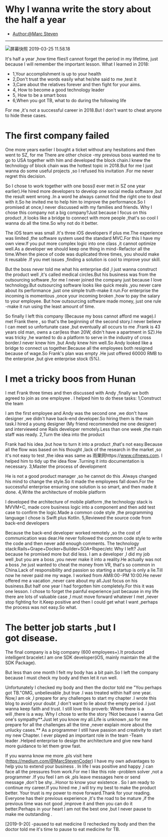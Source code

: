 # Why I wanna write the story about the half a year

 - [Author:@Marc Steven](https://twitter.com/marcstevencoder)
 ---
 
![屏幕快照 2019-03-25 11.58.18](media/15536465513033/%E5%B1%8F%E5%B9%95%E5%BF%AB%E7%85%A7%202019-03-25%2011.58.18.png)

It's half a year ,how time flies!I cannot forget the period in my lifetime, just because I will remember the important lesson.
What I learned in 2018:

* 1,Your accomplishment is up to your health
* 2,Don't trust the words easily what he/she said to me ,test it
* 3,Care about the relatives forever and then fight for your aims.
* 4, How to become a good technology leader
* 5, How to be a smart boss
* 6,When you got TB, what to do during the following life

For me ,it's not a successful career in 2018.But I don't want to cheat anyone to hide these cases.
# The first company failed
  One more years earlier I bought a ticket without any hesitations and then went to SZ, for me There are other choice -my previous boss wanted me to go to USA together with him and developed the block chain.I knew the technology of block chain was the hottest topic in 2018.But for me I just wanna do some useful projects ,so I refused his invitation .For me never regret this decision.

  So I chose to work together with one boss(I ever met in SZ one year earlier).He hired more developers to develop one social media software ,but the result went wrong .In a word he always cannot find the right one to deal with it.So he invited me to help him to improve the performance.So I promised at once,I never discussed with my families and friends.
Why I chose this company not a big company?Just because I focus on this product ,it looks like a bridge to connect with more people ,that's so cool I wanna do all the time.So why not do it better.

  The iOS team was small .It's three iOS developers if plus me.The experience was limited ,the software system used the standard MVC.For this I have my own view.If you put more complex logic into one class ,it cannot optimize well.As a developer we should keep one thing in mind - Refactor all the time.When the piece of code was duplicated three times, you should make it reusable .If you met issues ,finding a solution is cool to improve your skill.
  
  But the boss never told me what his enterprise did ,I just wanna construct the product well ,it's called medical circles.But his business was from the outsourcing software ,for me I never joined the company just because I love technology.But outsourcing software looks like quick meals ,you never care about its performance ,just one simple truth-make it run.For enterprise the incoming is momentous ,once your incoming broken ,how to pay the salary to your employee. But how outsourcing software made money, just one rule -make it run using the least amount of time.
  
  So finally I left this company (Because my boss cannot afford me wage).I met Frank there , so that's the beginning of the second story.I never believe I can meet so unfortunate case ,but eventually all occurs to me .Frank is 43 years old man, owns a car(less than 20W, didn't have a apartment in SZ).He was tricky ,he wanted to do a platform to serve in the industry of cross border.I never knew him ,but Andy knew him well.So Andy looked like a bridge to connect us together.Because all the employees both resigned because of wage.So Frank's plan was empty .He just offered 60000 RMB to the enterprise ,but give enterprise stock (5%).
# I met a tricky boos from Hunan
I met Frank three times and then discussed with Andy ,finally we both agreed to join as one employee .
I helped him to do these tasks:
1,Construct the team

I am the first employee and Andy was the second one ,we don't have designer ,we didn't have back-end developer.So hiring them is the main task.I hired a young designer (My friend recommended me one designer) and interviewed one Rails developer remotely.Less than one week ,the main staff was ready.
2,Turn the idea into the product

Frank had his idea ,but how to turn it into a product ,that's not easy.Because all the flow was based on his thought ,lack of the research in the market ,so it's not easy to test ,the idea was same as 雨果网https://www.cifnews.com.
I helped him to tidy up the idea flow .Turning it into documentation is necessary.
3,Master the process of development

He is not a good product manager ,so he cannot do this .Always changed his mind to change the style.So it made the employees fall down.For the successful enterprise ensuring one solution is so smart, and then made it done.
4,Write the architecture of mobile platform

I developed the architecture of mobile platform ,the technology stack is MVVM+C, made core business logic into a component and then add test case to confirm the logic.Made a common code style ,the programming language I chose is Swift plus Kotlin.
5,Reviewed the source code from back-end developers

Because the back-end developer worked remotely ,so the cost of communication was dear.He never followed the common code style to write the code and then never add enough comments.
The technology stack:Rails+Grape+Docker+Builder+SOA+Rspec/etc
Why I left?
Just because he promised more but did less. I am a developer ,I did my job well ,but you are a boss ,you never make it into a reality.He actually was not a boss ,he just wanted to cheat the money from VR, that's so common in China.Lack of responsibility and passion so starting a startup is only a lie.Till now he never paid me my wage.
I worked from AM8:00 - PM 10:00.He never offered me a vacation ,never care about my all.Just focus on his business.But half one year I had forgotten him completely.For this it was one lesson.
I chose to forget the painful experience just because in my life there are lots of valuable case ,I must move forward whatever I met ,never stop fighting for it.Keep positive and then I could get what I want ,perhaps the process was not easy.So what.
# The better job starts ,but I got disease.
  The final company is a big company (600 employees+).It produced intelligent bracelet.I am one SDK developer(iOS, mainly maintain the all the SDK Package).

  But less than one month I felt my body has a bit pain.So I left the company because I must check my body and then let it run well.
  
  Unfortunately I checked my body and then the doctor told me "You perhaps got TB."OMG, unbelievable ,but true .I was treated within half one year.
  Now,I am ok ,I prepare for any challenges to start my chapter .I wrote this blog to avoid your doubt ,I don't want to lie about the empty period .I just wanna keep faith and trust.
  I still love this proverb:
Where there is a will ,there is a way.
Why I chose to write the story ?Not because I wanna Get one's sympathy**.Just let you know my all.Life is unknown ,so for me prepare for all the challenges all the time ,never explain more about the unlucky cases.**
As a programmer I still have passion and creativity to start my new Chapter.
I ever played an important role in the team -Team leader .Helped enterprise to design the architecture and give new hand more guidance to let them grow fast.

  If you wanna know me more ,pls visit here (https://medium.com/@MarcStevenCoder)
  I have my own advantages to help you to extend your business .
  In life I was positive and happy ,I can face all the pressures from work.For me I like this role -problem solver ,not a programmer .If you feel I am ok ,pls leave messages here or send message ,don't be shy…Honor to know your existence .
So I am ready to continue my career.If you hired me ,I will try my best to make the product better. Your trust is my power to move forward.Thank for your reading.
  Everyone has their previous experience ,it's the road to be mature ,if the previous time was not good ,improve it and then you can do it better.Perhaps in your heart I am not the best one ,but I never pause to make me outstanding .


 [2019-9-20] -paused to eat medicine (I rechecked my body and then the doctor told me it's time to pause to eat medicine for TB.
